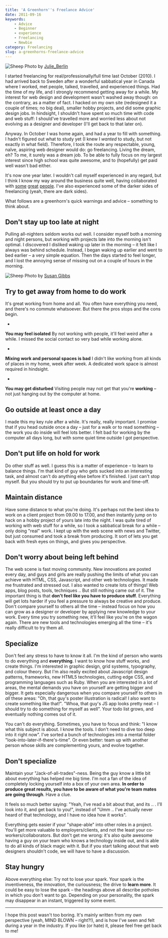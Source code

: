 ```yaml
---
title: 'A Greenhorn''s Freelance Advice'
date: 2011-09-16
keywords:
    - Advice
    - Beginner
    - experience
    - Freelancing
    - Newbie
category: Freelancing
slug: a-greenhorns-freelance-advice
---
```


![Sheep](http://farm2.static.flickr.com/1423/839245545_d89144d012_z.jpg) Photo by [Julie\_Berlin](http://www.flickr.com/photos/jule_berlin/839245545/)

I started freelancing for real/professionally/full time last October (2010). I had arrived back to Sweden after a wonderful sabbatical year in Canada where I worked, met people, talked, travelled, and experienced things. Had the time of my life, and I strongly recommend getting away for a while. My interest for web design and development wasn't washed away though: on the contrary, as a matter of fact. I hacked on my own site (redesigned it a couple of times; no big deal), smaller hobby projects, and did some graphic design jobs. In hindsight, I shouldn't have spent so much time with code and web stuff: I should've travelled more and worried less about not evolving as a designer and developer (I'll get back to that later on).

Anyway. In October I was home again, and had a year to fill with something. I hadn't figured out what to study yet (I knew I _wanted_ to study, but not exactly in what field). Therefore, I took the route any respectable, young, naîve, aspiring web designer would do: go freelancing. Living the dream, eh? To me, it surely was a dream job. To be able to fully focus on my largest interest since high school was quite awesome, and to (hopefully) get paid well wasn't bad either.

It's now one year later. I wouldn't call myself experienced in any regard, but I think I know my way around the business quite well, having collaborated with [some](http://didjit.se) [great](http://macpro.se) [people](http://www.mobiento.com). I've also experienced some of the darker sides of freelancing (yeah, there are dark sides).

What follows are a greenhorn's quick warnings and advice – something to think about.

## Don't stay up too late at night

Pulling all-nighters seldom works out well. I consider myself both a morning and night persons, but working with projects late into the morning isn't optimal. I discovered I disliked waking up later in the morning – it felt like I always was behind schedule. Instead, I began waking up earlier and went to bed earlier – a very simple equation. Then the days started to feel longer, and I lost the annoying sense of missing out on a couple of hours in the morning.

  ![Sheep](http://farm5.static.flickr.com/4015/4443416771_c43718acbc_z.jpg) Photo by [Susan Gibbs](http://www.flickr.com/photos/susangibbs/4443416771/)
## Try to get away from home to do work

It's great working from home and all. You often have everything you need, and there's no commute whatsoever. But there the pros stops and the cons begin.

-

**You may feel isolated** By not working with people, it'll feel weird after a while. I missed the social contact so very bad while working alone.

-

**Mixing work and personal spaces is bad** I didn't like working from all kinds of places in my home, week after week. A dedicated work space is almost required in hindsight.

-

**You may get disturbed** Visiting people may not get that you're **working** – not just hanging out by the computer at home.

## Go outside at least once a day

I made this my key rule after a while. It's really, really important. I promise that if you head outside once a day – just for a walk or to read something – the work you do inside will feel lots better. I felt bad for working by the computer all days long, but with some quiet time outside I got perspective.

## Don't put life on hold for work

Do other stuff as well. I guess this is a matter of experience – to learn to balance things. I'm that kind of guy who gets sucked into an interesting task, and almost can't do anything else before it's finished. I just can't stop myself. But you should try to put up boundaries for work and time-off.

## Maintain distance

Have some distance to what you're doing. It's perhaps not the best idea to work on a client project from 09.00 to 17.00, and then instantly jump on to hack on a hobby project of yours late into the night. I was quite tired of working with web stuff for a while, so I took a sabbatical break for a while – only doing "real" work. I kept up with the web scene with news and Twitter, but just consumed and took a break from producing. It sort of lets you get back with fresh eyes on things, and gives you perspective.

## Don't worry about being left behind
The web scene is fast moving community. New innovations are posted every day, and guys and girls are really pushing the limits of what you can achieve with HTML, CSS, Javascript, and other web technologies. It made me frustrated and stressed out. I also wanted to create lots of things! Web apps, blog posts, tools, techniques .. But still nothing came out of it. The important thing is that **don't feel like you have to produce stuff**. Everything will get lots harder if you feel a pressure to always be creative and produce. Don't compare yourself to others all the time – instead focus on how you can grow as a designer or developer by applying new knowledge to your work. Every time you try something new, it'll feel like you're on the wagon again. There are new tools and technologies emerging all the time – it's really difficult to try them all.
## Specialize

Don't feel any stress to have to know it all. I'm the kind of person who wants to do everything and **everything**. I want to know how stuff works, and create things. I'm interested in graphic design, grid systems, typography, and colour theory. But I'm also really excited about Javascript design patterns, frameworks, new HTML5 technologies, cutting edge CSS, and programming languages such as Ruby. When you are interested in a lot of areas, the mental demands you have on yourself are getting bigger and bigger. It gets especially dangerous when you compare yourself to others in _all_ these areas: "Oh, that guy's poster illustration is radical! I also want to create something like that!". "Whoa, that guy's JS app looks pretty neat – I should try to do something for myself as well". Your todo list grows, and eventually nothing comes out of it.

You can't do everything. Sometimes, you have to focus and think: "I know what this subject is about. I know the tools. I don't need to dive too deep into it right now". I've sorted a bunch of technologies into a mental folder "look-into-later-if-there's-time". Or even better: team up with another person whose skills are complementing yours, and evolve together.

## Don't specialize

Maintain your "Jack-of-all-trades"-ness. Being the guy know a little bit about everything has helped me big time. I'm not a fan of the idea of completely locking yourself into a box of your own area. **In order to produce great results, you have to be aware of what you're team mates are going through**. Have a clue.

It feels so much better saying: "Yeah, I've read a bit about that, and its .. . I'll look into it, and get back to you!", instead of "Umm .. I've actually never heard of that technology, and I have no idea how it works".

Everything gets easier if your "shape-able" into other roles in a project. You'll get more valuable to employers/clients, and not the least your co-workers/collaborators. But don't get me wrong: it's also quite awesome having a guy on your team who knows a technology inside out, and is able to do all kinds of black magic with it. But if you start talking about that web designers shouldn't code, we will have to have a discussion.

## Stay hungry

Above everything else: Try not to lose your spark. Your spark is the inventiveness, the innovation, the curiousness; the drive to **learn more**. It could be easy to lose the spark – the headings above all describe potholes in which you don't want to go. Depending on your personality, the spark may disappear in an instant, triggered by some event.

* * *

I hope this post wasn't too boring. It's mainly written from my own perspective (yeah, MIND BLOWN – right?!), and is how I've seen and felt during a year in the industry. If you like (or hate) it, please feel free get back to me!
